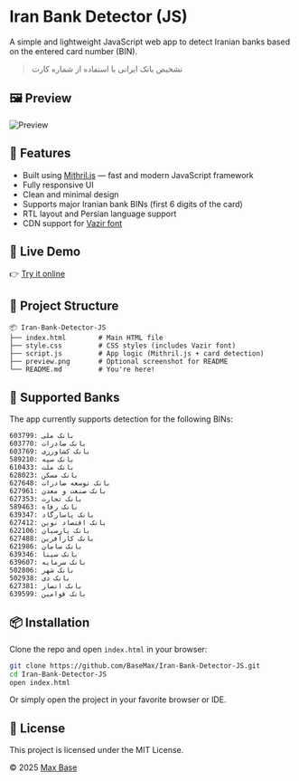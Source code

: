 # Iran Bank Detector (JS)

A simple and lightweight JavaScript web app to detect Iranian banks based on the entered card number (BIN).

> تشخیص بانک ایرانی با استفاده از شماره کارت

## 🖼️ Preview

![Preview]()

## 🔧 Features

- Built using [Mithril.js](https://mithril.js.org/) — fast and modern JavaScript framework
- Fully responsive UI
- Clean and minimal design
- Supports major Iranian bank BINs (first 6 digits of the card)
- RTL layout and Persian language support
- CDN support for [Vazir font](https://fontcdn.ir/)

## 🚀 Live Demo

👉 [Try it online](https://basemax.github.io/Iran-Bank-Detector-JS/)

## 📁 Project Structure

```
📦 Iran-Bank-Detector-JS
├── index.html        # Main HTML file
├── style.css         # CSS styles (includes Vazir font)
├── script.js         # App logic (Mithril.js + card detection)
├── preview.png       # Optional screenshot for README
└── README.md         # You're here!
```

## 🏦 Supported Banks

The app currently supports detection for the following BINs:

```
603799: بانک ملی
603770: بانک صادرات
603769: بانک کشاورزی
589210: بانک سپه
610433: بانک ملت
628023: بانک مسکن
627648: بانک توسعه صادرات
627961: بانک صنعت و معدن
627353: بانک تجارت
589463: بانک رفاه
639347: بانک پاسارگاد
627412: بانک اقتصاد نوین
622106: بانک پارسیان
627488: بانک کارآفرین
621986: بانک سامان
639346: بانک سینا
639607: بانک سرمایه
502806: بانک شهر
502938: بانک دی
627381: بانک انصار
639599: بانک قوامین
```

## 📦 Installation

Clone the repo and open `index.html` in your browser:

```bash
git clone https://github.com/BaseMax/Iran-Bank-Detector-JS.git
cd Iran-Bank-Detector-JS
open index.html
```

Or simply open the project in your favorite browser or IDE.

## 📜 License

This project is licensed under the MIT License.  

© 2025 [Max Base](https://github.com/BaseMax)
